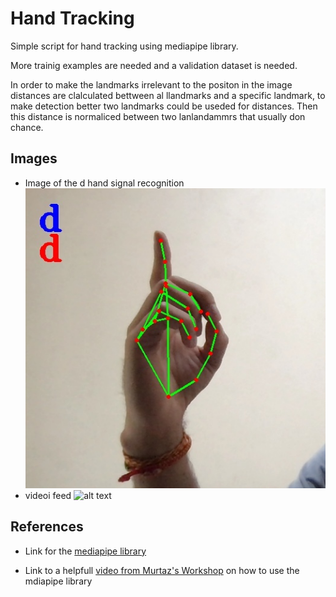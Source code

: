 # Hand Tracking

Simple script for hand tracking using mediapipe library.

More trainig examples are needed and a validation dataset is needed.

In order to make the landmarks irrelevant to the positon in the image distances are clalculated bettween al llandmarks and a specific landmark, to make detection better two landmarks could be useded for distances. Then this distance is normaliced between two lanlandammrs that usually don chance.

## Images

- Image of the d hand signal recognition
  ![alt text](https://github.com/alonsocanov/Hand_Tracking/blob/master/data/img_2.jpg "Image")
- videoi feed
  ![alt text](https://github.com/alonsocanov/Hand_Tracking/blob/master/data/out_2.gif "Video")

## References

- Link for the [mediapipe library](https://google.github.io/mediapipe/solutions/hands.html)

- Link to a helpfull [video from Murtaz's Workshop](https://www.youtube.com/watch?v=NZde8Xt78Iw&t=2479s) on how to use the mdiapipe library
